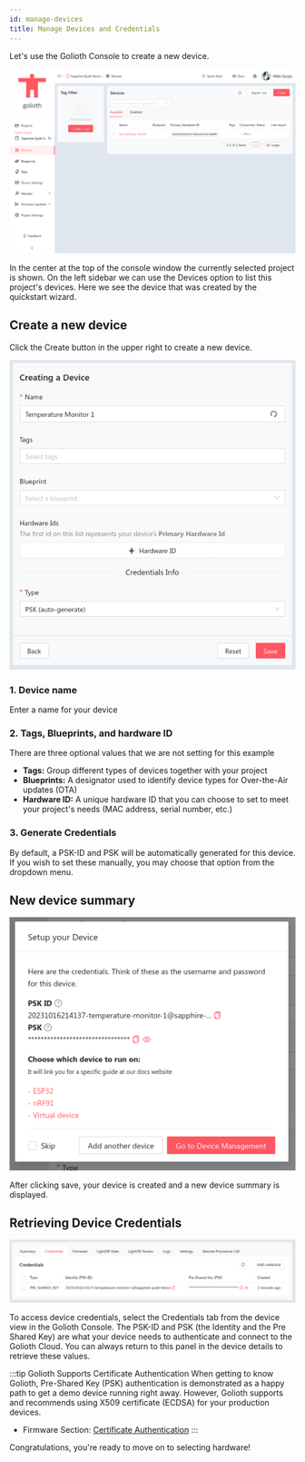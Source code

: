 ```yaml
---
id: manage-devices
title: Manage Devices and Credentials
---
```


Let's use the Golioth Console to create a new device.

![Golioth Console device view](../assets/gettingstarted-console-devices.png)

In the center at the top of the console window the currently selected project is
shown. On the left sidebar we can use the Devices option to list this project's
devices. Here we see the device that was created by the quickstart wizard.

## Create a new device

Click the Create button in the upper right to create a new device.

![Dialog for creating new devices](../assets/gettingstarted-console-createdevice.png)

### 1. Device name

Enter a name for your device

### 2. Tags, Blueprints, and hardware ID

There are three optional values that we are not setting for this example

* **Tags:** Group different types of devices together with your project
* **Blueprints:** A designator used to identify device types for Over-the-Air
  updates (OTA)
* **Hardware ID:** A unique hardware ID that you can choose to set to meet your
  project's needs (MAC address, serial number, etc.)

### 3. Generate Credentials

By default, a PSK-ID and PSK will be automatically generated for this device.
If you wish to set these manually, you may choose that option from the dropdown
menu.

## New device summary

![New device summary window](../assets/gettingstarted-console-createdevice-confirmation.png)

After clicking save, your device is created and a new device summary is displayed.

## Retrieving Device Credentials

![Device details now includes device credentials](../assets/gettingstarted-console-deviceview-credentialspanel.png)

To access device credentials, select the Credentials tab from the device view
in the Golioth Console. The PSK-ID and PSK (the Identity and the Pre Shared
Key) are what your device needs to authenticate and connect to the Golioth
Cloud. You can always return to this panel in the device details to retrieve
these values.

:::tip Golioth Supports Certificate Authentication
When getting to know Golioth, Pre-Shared Key (PSK) authentication is
demonstrated as a happy path to get a demo device running right away. However,
Golioth supports and recommends using X509 certificate (ECDSA) for your
production devices.

* Firmware Section: [Certificate
  Authentication](/firmware/golioth-firmware-sdk/authentication/certificate-auth)
:::

Congratulations, you're ready to move on to selecting hardware!
